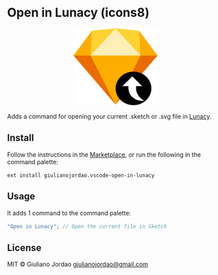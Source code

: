 # Open in Lunacy (icons8)

<p align="center">
	<img src="https://raw.githubusercontent.com/davidbucka/vscode-open-in-sketch/master/resources/logo.png" alt="Logo">
</p>

Adds a command for opening your current .sketch or .svg file in
[Lunacy](https://icons8.com.br/lunacy).

## Install

Follow the instructions in the
[Marketplace](https://marketplace.visualstudio.com/items?itemName=giulianojordao.open-in-lunacy),
or run the following in the command palette:

```shell
ext install giulianojordao.vscode-open-in-lunacy
```

## Usage

It adds 1 command to the command palette:

```js
"Open in Lunacy"; // Open the current file in Sketch
```

## License

MIT © Giuliano Jordao <giulianojordao@gmail.com>
